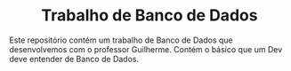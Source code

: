 <div align="center">

# Trabalho de Banco de Dados

</div>

Este repositório contém um trabalho de Banco de Dados que desenvolvemos com o professor Guilherme. Contém o básico que um Dev deve entender de Banco de Dados.

</div>